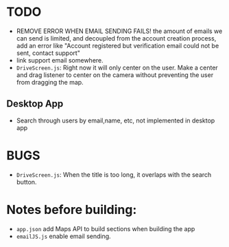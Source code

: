 # TODO
- REMOVE ERROR WHEN EMAIL SENDING FAILS! the amount of emails we can send is limited, and decoupled from the
account creation process, add an error like "Account registered but verification email could not be sent,
 contact support"
- link support email somewhere.
- `DriveScreen.js`: Right now it will only center on the user. Make a center and drag listener to center on the camera without preventing the user from dragging the map.

## Desktop App
- Search through users by email,name, etc, not implemented in desktop app

# BUGS
- `DriveScreen.js`: When the title is too long, it overlaps with the search button.

# Notes before building:
- `app.json` add Maps API to build sections when building the app
- `emailJS.js` enable email sending.